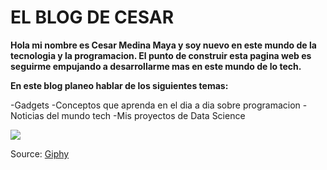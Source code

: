 # EL BLOG DE CESAR


**Hola mi nombre es Cesar Medina Maya y soy nuevo en este mundo de la tecnologia y la programacion. El punto de construir esta pagina web es seguirme empujando a desarrollarme mas en este mundo de lo tech.**

**En este blog planeo hablar de los siguientes temas:**

-Gadgets
-Conceptos que aprenda en el dia a dia sobre programacion
-Noticias del mundo tech
-Mis proyectos de Data Science

![](https://media.giphy.com/media/lQDdDwdZpfYRn1MsJy/giphy.gif)

Source: [Giphy](https://giphy.com/gifs/idea-concept-what-a-wVmVnHNvdHBPSWMB9r)

